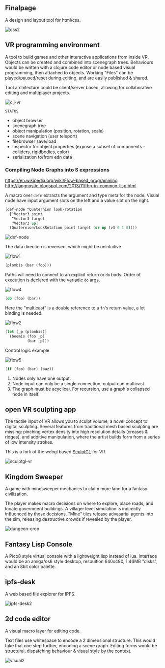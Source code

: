 

## Finalpage

A design and layout tool for html/css.

![css2](https://user-images.githubusercontent.com/2467644/33220719-6f4dd770-d118-11e7-9571-4e3bd3d2d191.gif)

## VR programming environment

A tool to build games and other interactive applications from inside VR.  Objects can be created and combined into scenegraph trees.  Behaviours would be written with a clojure code editor or node based visual programming, then attached to objects.  Working "Files" can be played/paused/reset during editing, and are easily published & shared.

Tool architecture could be client/server based, allowing for collaborative editing and multiplayer projects.

![clj-vr](https://s3.amazonaws.com/screenularity/cljvr04.gif)

`STATUS`

* object browser
* scenegraph tree
* object manipulation (position, rotation, scale)
* scene navigation (user teleport)
* filebrowser save/load
* inspector for object properties (expose a subset of components - colliders, rigidbodies, color)
* serialization to/from edn data

### Compiling Node Graphs into S expressions

https://en.wikipedia.org/wiki/Flow-based_programming
http://langnostic.blogspot.com/2013/11/fbp-in-common-lisp.html

A macro over `defn` extracts the argument and type meta for the node. Visual node have input argument slots on the left and a value slot on the right.

```clj
(def-node ^Quaternion look-rotation 
  [^Vector3 point 
   ^Vector3 target 
   ^Vector3 up]
  (Quaternion/LookRotation point target (or up (v3 0 1 0))))
```

![def-node](https://user-images.githubusercontent.com/2467644/33223376-d6383502-d12c-11e7-99cf-d2af4a9756bf.png)



The data direction is reversed, which might be unintuitive.

![flow1](https://user-images.githubusercontent.com/2467644/33224185-b21539ba-d134-11e7-9dde-76a30eca4dce.png)

```clj
(plombis (bar (foo)))
```

Paths will need to connect to an explicit return or `do` body. Order of execution is declared with the variadic `do` args.

![flow4](https://user-images.githubusercontent.com/2467644/33224617-66c53488-d139-11e7-9e37-61c00edbbced.png)


```clj
(do (foo) (bar))
```

Here the "multicast" is a double reference to a `fn`'s return value, a let binding is needed.

![flow2](https://user-images.githubusercontent.com/2467644/33224186-b226b618-d134-11e7-9530-c73dd9915b34.png)

```clj
(let [_p (plombis)]
  (beemis (foo _p) 
          (bar _p)))
```

Control logic example.

![flow5](https://user-images.githubusercontent.com/2467644/33224987-b59d641e-d13d-11e7-8942-d4c1d4fcdae9.png)

```clj
(if (foo) (bar) (baz))
```

1. Nodes only have one output.
2. Node input can only be a single connection, output can multicast.
3. The graph must be acyclical. For recursion, use a graph's collapsed node in itself.



## open VR sculpting app

The tactile input of VR allows you to sculpt volume, a novel concept to digital sculpting.  Several features from traditional mesh based sculpting are missing: pinching vertex density into high resolution details (creases & ridges), and additive manipulation, where the artist builds form from a series of low intensity strokes.

This is a fork of the webgl based [SculptGL](https://github.com/stephomi/sculptgl) for VR.

![sculptgl-vr](https://cloud.githubusercontent.com/assets/2467644/26756270/51157374-486c-11e7-8e4b-ccb7f1e041f4.gif)

## Kingdom Sweeper

A game with minesweeper mechanics to claim more land for a fantasy civilization.  

The player makes macro decisions on where to explore, place roads, and locate government buildings. A villager level simulation is indirectly influenced by these decisions.  "Mine" tiles release advasarial agents into the sim, releasing destructive crowds if revealed by the player.

![dungeon-crop](https://user-images.githubusercontent.com/2467644/33219792-672f548e-d112-11e7-90c9-5ac6f0fdaaff.png)


## Fantasy Lisp Console

A Pico8 style virtual console with a lightweight lisp instead of lua.  Interface would be an amiga/os6 style desktop, resoultion 640x480, 1.44MB "disks", and an 8bit color palette.

## ipfs-desk

A web based file explorer for IPFS.  

![ipfs-desk2](https://user-images.githubusercontent.com/2467644/33220628-c4f3a0ac-d117-11e7-8e23-b3554e0d158b.png)


## 2d code editor

A visual macro layer for editing code.

Text files use whitespace to encode a 2 dimensional structure.  This would take that one step further, encoding a scene graph.  Editing forms would be structural, dispatching behaviour & visual style by the context.

![visual2](https://user-images.githubusercontent.com/2467644/33219699-d61bacae-d111-11e7-8d73-4518d4272dca.png)
